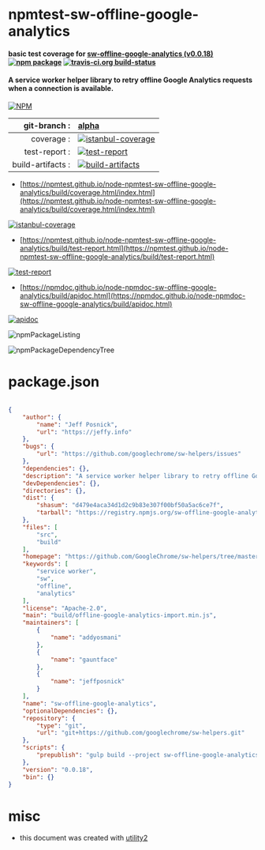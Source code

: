 # npmtest-sw-offline-google-analytics

#### basic test coverage for  [sw-offline-google-analytics (v0.0.18)](https://github.com/GoogleChrome/sw-helpers/tree/master/packages/sw-offline-google-analytics)  [![npm package](https://img.shields.io/npm/v/npmtest-sw-offline-google-analytics.svg?style=flat-square)](https://www.npmjs.org/package/npmtest-sw-offline-google-analytics) [![travis-ci.org build-status](https://api.travis-ci.org/npmtest/node-npmtest-sw-offline-google-analytics.svg)](https://travis-ci.org/npmtest/node-npmtest-sw-offline-google-analytics)

#### A service worker helper library to retry offline Google Analytics requests when a connection is available.

[![NPM](https://nodei.co/npm/sw-offline-google-analytics.png?downloads=true&downloadRank=true&stars=true)](https://www.npmjs.com/package/sw-offline-google-analytics)

| git-branch : | [alpha](https://github.com/npmtest/node-npmtest-sw-offline-google-analytics/tree/alpha)|
|--:|:--|
| coverage : | [![istanbul-coverage](https://npmtest.github.io/node-npmtest-sw-offline-google-analytics/build/coverage.badge.svg)](https://npmtest.github.io/node-npmtest-sw-offline-google-analytics/build/coverage.html/index.html)|
| test-report : | [![test-report](https://npmtest.github.io/node-npmtest-sw-offline-google-analytics/build/test-report.badge.svg)](https://npmtest.github.io/node-npmtest-sw-offline-google-analytics/build/test-report.html)|
| build-artifacts : | [![build-artifacts](https://npmtest.github.io/node-npmtest-sw-offline-google-analytics/glyphicons_144_folder_open.png)](https://github.com/npmtest/node-npmtest-sw-offline-google-analytics/tree/gh-pages/build)|

- [https://npmtest.github.io/node-npmtest-sw-offline-google-analytics/build/coverage.html/index.html](https://npmtest.github.io/node-npmtest-sw-offline-google-analytics/build/coverage.html/index.html)

[![istanbul-coverage](https://npmtest.github.io/node-npmtest-sw-offline-google-analytics/build/screenCapture.buildCi.browser.%252Ftmp%252Fbuild%252Fcoverage.lib.html.png)](https://npmtest.github.io/node-npmtest-sw-offline-google-analytics/build/coverage.html/index.html)

- [https://npmtest.github.io/node-npmtest-sw-offline-google-analytics/build/test-report.html](https://npmtest.github.io/node-npmtest-sw-offline-google-analytics/build/test-report.html)

[![test-report](https://npmtest.github.io/node-npmtest-sw-offline-google-analytics/build/screenCapture.buildCi.browser.%252Ftmp%252Fbuild%252Ftest-report.html.png)](https://npmtest.github.io/node-npmtest-sw-offline-google-analytics/build/test-report.html)

- [https://npmdoc.github.io/node-npmdoc-sw-offline-google-analytics/build/apidoc.html](https://npmdoc.github.io/node-npmdoc-sw-offline-google-analytics/build/apidoc.html)

[![apidoc](https://npmdoc.github.io/node-npmdoc-sw-offline-google-analytics/build/screenCapture.buildCi.browser.%252Ftmp%252Fbuild%252Fapidoc.html.png)](https://npmdoc.github.io/node-npmdoc-sw-offline-google-analytics/build/apidoc.html)

![npmPackageListing](https://npmtest.github.io/node-npmtest-sw-offline-google-analytics/build/screenCapture.npmPackageListing.svg)

![npmPackageDependencyTree](https://npmtest.github.io/node-npmtest-sw-offline-google-analytics/build/screenCapture.npmPackageDependencyTree.svg)



# package.json

```json

{
    "author": {
        "name": "Jeff Posnick",
        "url": "https://jeffy.info"
    },
    "bugs": {
        "url": "https://github.com/googlechrome/sw-helpers/issues"
    },
    "dependencies": {},
    "description": "A service worker helper library to retry offline Google Analytics requests when a connection is available.",
    "devDependencies": {},
    "directories": {},
    "dist": {
        "shasum": "d479e4aca34d1d2c9b83e307f00bf50a5ac6ce7f",
        "tarball": "https://registry.npmjs.org/sw-offline-google-analytics/-/sw-offline-google-analytics-0.0.18.tgz"
    },
    "files": [
        "src",
        "build"
    ],
    "homepage": "https://github.com/GoogleChrome/sw-helpers/tree/master/packages/sw-offline-google-analytics",
    "keywords": [
        "service worker",
        "sw",
        "offline",
        "analytics"
    ],
    "license": "Apache-2.0",
    "main": "build/offline-google-analytics-import.min.js",
    "maintainers": [
        {
            "name": "addyosmani"
        },
        {
            "name": "gauntface"
        },
        {
            "name": "jeffposnick"
        }
    ],
    "name": "sw-offline-google-analytics",
    "optionalDependencies": {},
    "repository": {
        "type": "git",
        "url": "git+https://github.com/googlechrome/sw-helpers.git"
    },
    "scripts": {
        "prepublish": "gulp build --project sw-offline-google-analytics"
    },
    "version": "0.0.18",
    "bin": {}
}
```



# misc
- this document was created with [utility2](https://github.com/kaizhu256/node-utility2)
